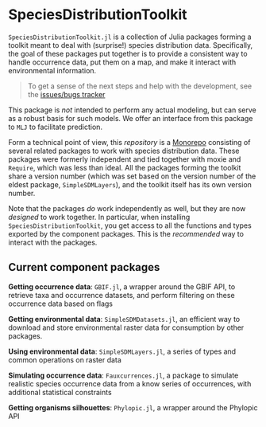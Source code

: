 # SpeciesDistributionToolkit

`SpeciesDistributionToolkit.jl` is a collection of Julia packages forming a
toolkit meant to deal with (surprise!) species distribution data. Specifically,
the goal of these packages put together is to provide a consistent way to handle
occurrence data, put them on a map, and make it interact with environmental
information.

> To get a sense of the next steps and help with the development, see the 
[issues/bugs tracker](https://github.com/orgs/PoisotLab/projects/3)

This package is *not* intended to perform any actual modeling, but can serve as
a robust basis for such models. We offer an interface from this package to `MLJ`
to facilitate prediction.

Form a technical point of view, this *repository* is a [Monorepo][mnrp]
consisting of several related packages to work with species distribution data.
These packages were formerly independent and tied together with moxie and
`Require`, which was less than ideal. All the packages forming the toolkit share
a version number (which was set based on the version number of the eldest
package, `SimpleSDMLayers`), and the toolkit itself has its own version number.

[mnrp]: https://monorepo.tools/

Note that the packages *do* work independently as well, but they are now *designed*
to work together. In particular, when installing `SpeciesDistributionToolkit`,
you get access to all the functions and types exported by the component
packages. This is the *recommended* way to interact with the packages.

## Current component packages

**Getting occurrence data**: `GBIF.jl`, a wrapper around the GBIF API, to
retrieve taxa and occurrence datasets, and perform filtering on these occurrence
data based on flags

**Getting environmental data**: `SimpleSDMDatasets.jl`, an efficient way to
download and store environmental raster data for consumption by other packages.

**Using environmental data**: `SimpleSDMLayers.jl`, a series of types and common
operations on raster data

**Simulating occurrence data**: `Fauxcurrences.jl`, a package to simulate
realistic species occurrence data from a know series of occurrences, with
additional statistical constraints

**Getting organisms silhouettes**: `Phylopic.jl`, a wrapper around the Phylopic
API


